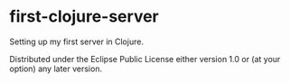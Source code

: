 # first-clojure-server

Setting up my first server in Clojure.

Distributed under the Eclipse Public License either version 1.0 or (at
your option) any later version.
